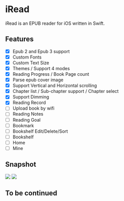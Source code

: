 # iRead
iRead is an EPUB reader for iOS written in Swift.

## Features

- [x] Epub 2 and Epub 3 support
- [x] Custom Fonts
- [x] Custom Text Size
- [x] Themes / Support 4 modes
- [x] Reading Progress / Book Page count
- [x] Parse epub cover image
- [x] Support Vertical and Horizontal scrolling
- [x] Chapter list / Sub-chapter support / Chapter select
- [x] Support Dimming
- [x] Reading Record
- [ ] Upload book by wifi
- [ ] Reading Notes
- [ ] Reading Goal
- [ ] Bookmark
- [ ] Bookshelf Edit/Delete/Sort
- [ ] Bookshelf
- [ ] Home
- [ ] Mine

## Snapshot
![](https://gitee.com/zhiyongzou/images/raw/master/iRead/book_list.png)
![](https://gitee.com/zhiyongzou/images/raw/master/iRead/read_snap.png)

## To be continued
